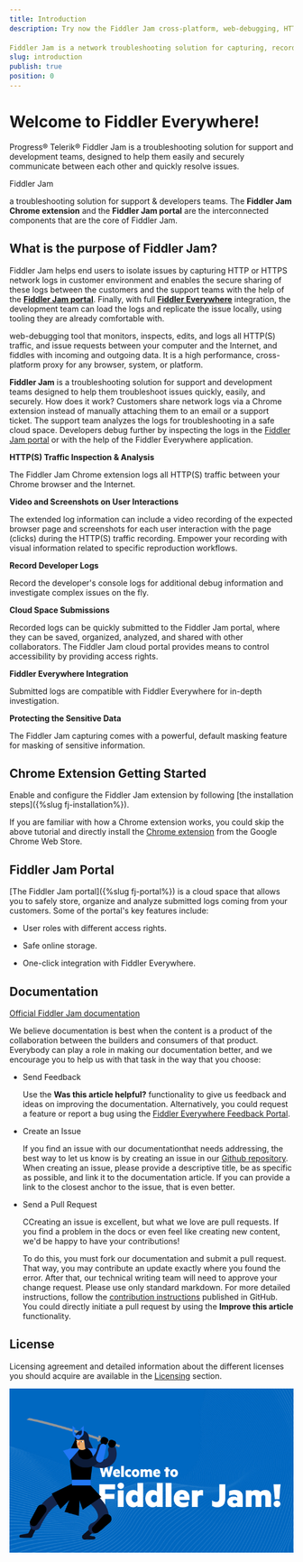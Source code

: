 ```yaml
---
title: Introduction
description: Try now the Fiddler Jam cross-platform, web-debugging, HTTP-request proxy and use it for any browser, system or platform to ensure high performance of your processes.

Fiddler Jam is a network troubleshooting solution for capturing, recording, and collaboration on HTTP/HTTPS browser issues.
slug: introduction
publish: true
position: 0
---
```


# Welcome to Fiddler Everywhere!

Progress® Telerik® Fiddler Jam is a troubleshooting solution for support and development teams, designed to help them easily and securely communicate between each other and quickly resolve issues.

Fiddler Jam

a troubleshooting solution for support & developers teams. The **Fiddler Jam Chrome extension** and the **Fiddler Jam portal** are the interconnected components that are the core of Fiddler Jam.

## What is the purpose of Fiddler Jam?  

Fiddler Jam helps end users to isolate issues by capturing HTTP or HTTPS network logs in customer environment and enables the secure sharing of these logs between the customers and the support teams with the help of the [**Fiddler Jam portal**](https://jam.getfiddler.com). Finally, with full [**Fiddler Everywhere**](https://docs.telerik.com/fiddler-everywhere/introduction) integration, the development team can load the logs and replicate the issue locally, using tooling they are already comfortable with.  

web-debugging tool that monitors, inspects, edits, and logs all HTTP(S) traffic, and issue requests between your computer and the Internet, and fiddles with incoming and outgoing data. It is a high performance, cross-platform proxy for any browser, system, or platform.



**Fiddler Jam** is a troubleshooting solution for support and development teams designed to help them troubleshoot issues quickly, easily, and securely. How does it work? Customers share network logs via a Chrome extension instead of manually attaching them to an email or a support ticket. The support team analyzes the logs for troubleshooting in a safe cloud space. Developers debug further by inspecting the logs in the [Fiddler Jam portal](https://jam.getfiddler.com) or with the help of the Fiddler Everywhere application.

**HTTP(S) Traffic Inspection & Analysis**

The Fiddler Jam Chrome extension logs all HTTP(S) traffic between your Chrome browser and the Internet.

**Video and Screenshots on User Interactions**

The extended log information can include a video recording of the expected browser page and screenshots for each user interaction with the page (clicks) during the HTTP(S) traffic recording. Empower your recording with visual information related to specific reproduction workflows.

**Record Developer Logs**

Record the developer's console logs for additional debug information and investigate complex issues on the fly.

**Cloud Space Submissions**

Recorded logs can be quickly submitted to the Fiddler Jam portal, where they can be saved, organized, analyzed, and shared with other collaborators. The Fiddler Jam cloud portal provides means to control accessibility by providing access rights.

**Fiddler Everywhere Integration**

Submitted logs are compatible with Fiddler Everywhere for in-depth investigation.

**Protecting the Sensitive Data**

The Fiddler Jam capturing comes with a powerful, default masking feature for masking of sensitive information.


## Chrome Extension Getting Started

Enable and configure the Fiddler Jam extension by following [the installation steps]({%slug fj-installation%}).

If you are familiar with how a Chrome extension works, you could skip the above tutorial and directly install the [Chrome extension](https://chrome.google.com/webstore/detail/fiddler-jam/fnkjlegmkbicdodlheligomlfbdblpfj) from the Google Chrome Web Store.


## Fiddler Jam Portal

[The Fiddler Jam portal]({%slug fj-portal%}) is a cloud space that allows you to safely store, organize and analyze submitted logs coming from your customers. Some of the portal's key features include:

- User roles with different access rights.

- Safe online storage.

- One-click integration with Fiddler Everywhere.

## Documentation

[Official Fiddler Jam documentation](https://docs.telerik.com/fiddler-jam/introduction)

We believe documentation is best when the content is a product of the collaboration between the builders and consumers of that product. Everybody can play a role in making our documentation better, and we encourage you to help us with that task in the way that you choose:

- Send Feedback

    Use the __Was this article helpful?__ functionality to give us feedback and ideas on improving the documentation. Alternatively, you could request a feature or report a bug using the [Fiddler Everywhere Feedback Portal](https://feedback.telerik.com/fiddler-everywhere).

- Create an Issue

    If you find an issue with our documentationthat needs addressing, the best way to let us know is by creating an issue in our [Github repository](https://github.com/telerik/fiddler-jam-docs). When creating an issue, please provide a descriptive title, be as specific as possible, and link it to the documentation article. If you can provide a link to the closest anchor to the issue, that is even better.

- Send a Pull Request

    CCreating an issue is excellent, but what we love are pull requests. If you find a problem in the docs or even feel like creating new content, we'd be happy to have your contributions!

    To do this, you must fork our documentation and submit a pull request. That way, you may contribute an update exactly where you found the error. After that, our technical writing team will need to approve your change request. Please use only standard markdown. For more detailed instructions, follow the [contribution instructions](https://github.com/telerik/fiddler-jam-docs#contributing) published in GitHub. You could directly initiate a pull request by using the __Improve this article__ functionality.


## License

Licensing agreement and detailed information about the different licenses you should acquire are available in the [Licensing](https://www.telerik.com/purchase/license-agreement/fiddler-everywhere) section.

![Welcome to Fiddler Jam](images/ext/ext-icons/welcome.png)
